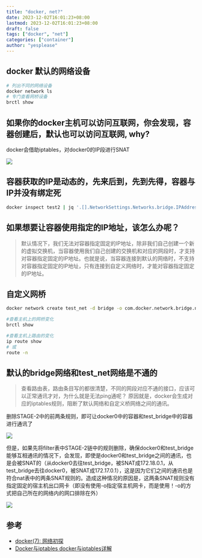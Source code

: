 ```yaml
---
title: "docker, net?"
date: 2023-12-02T16:01:23+08:00
lastmod: 2023-12-02T16:01:23+08:00
draft: false
tags: ["docker", "net"]
categories: ["container"]
author: "yesplease"
---
```



<!--more-->
## docker 默认的网络设备

```sh
# 列出不同的网络设备
docker network ls
# 专门查看网桥设备
brctl show

```

## 如果你的docker主机可以访问互联网，你会发现，容器创建后，默认也可以访问互联网, why?

docker会借助iptables，对docker0的IP段进行SNAT

![](https://cdn.jsdelivr.net/gh/cugbtang/image-repo/PicGo/20231208154856.png)


## 容器获取的IP是动态的，先来后到，先到先得，容器与IP并没有绑定死
```sh
docker inspect test2 | jq '.[].NetworkSettings.Networks.bridge.IPAddress'
```
## 如果想要让容器使用指定的IP地址，该怎么办呢？

>默认情况下，我们无法对容器指定固定的IP地址，除非我们自己创建一个新的虚拟交换机，当容器使用我们自己创建的交换机和对应的网段时，才支持对容器指定固定的IP地址。也就是说，当容器连接到默认的网络时，不支持对容器指定固定的IP地址，只有连接到自定义网络时，才能对容器指定固定的IP地址。

## 自定义网桥
```sh
docker network create test_net -d bridge -o com.docker.network.bridge.name=test_bridge --subnet "172.18.0.0/16" --gateway "172.18.0.1"

#查看主机上的网桥变化
brctl show

#查看主机上路由的变化
ip route show
# 或
route -n


```

## 默认的bridge网络和test_net网络是不通的
>查看路由表，路由条目写的都很清楚，不同的网段对应不通的接口，应该可以正常通讯才对，为什么就是无法ping通呢？
原因就是，docker会生成对应的iptables规则，阻断了默认网络和自定义桥网络之间的通讯。

删除STAGE-2中的前两条规则，即可让docker0中的容器和test_bridge中的容器进行通讯了

![](https://cdn.jsdelivr.net/gh/cugbtang/image-repo/PicGo/20231208154944.png)

但是，如果先将filter表中STAGE-2链中的规则删除，确保docker0和test_bridge能够互相通讯的情况下，会发现，即使是docker0和test_bridge之间的通讯，也是会被SNAT的（从docker0去往test_bridge，被SNAT成172.18.0.1，从test_bridge去往docker0，被SNAT成172.17.0.1），这是因为它们之间的通讯也是符合nat表中的两条SNAT规则的。造成这种情况的原因是，这两条SNAT规则没有指定固定的宿主机出口网卡（即没有使用-o指定宿主机网卡，而是使用！-o的方式把自己所在的网络内的网口排除在外）

![](https://cdn.jsdelivr.net/gh/cugbtang/image-repo/PicGo/20231208155011.png)


## 参考
- [docker(7): 网络初探](https://www.zsythink.net/archives/4409)
- [Docker与iptables docker与iptables详解](https://blog.51cto.com/u_16099349/6896881)
